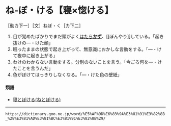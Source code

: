# ね‐ぼ・ける【寝×惚ける】

［動カ下一］［文］ねぼ・く［カ下二］
1. 目が覚めたばかりでまだ頭がよく[はたら**かず**](はたらく（働く）)、[[ぼんやり]]している。「起き抜けの―・けた顔」
2. 眠ったままの状態で起き上がって、無意識におかしな言動をする。「―・けて夜中に起き上がる」
3. わけのわからない言動をする。分別のないことを言う。「今ごろ何を―・けたことを言うんだ」
4. 色がぼけてはっきりしなくなる。「―・けた色の壁紙」
    

#### 類語

-   [寝とぼける(ねとぼける)](https://dictionary.goo.ne.jp/word/%E5%AF%9D%E6%83%9A%E3%81%91%E3%82%8B_%28%E3%81%AD%E3%81%A8%E3%81%BC%E3%81%91%E3%82%8B%29/#jn-170505)

---
`https://dictionary.goo.ne.jp/word/%E5%AF%9D%E6%83%9A%E3%81%91%E3%82%8B_%28%E3%81%AD%E3%81%BC%E3%81%91%E3%82%8B%29/`